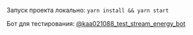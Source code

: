 Запуск проекта локально: `yarn install && yarn start`

Бот для тестирования: [@kaa021088_test_stream_energy_bot](https://t.me/kaa021088_test_stream_energy_bot)